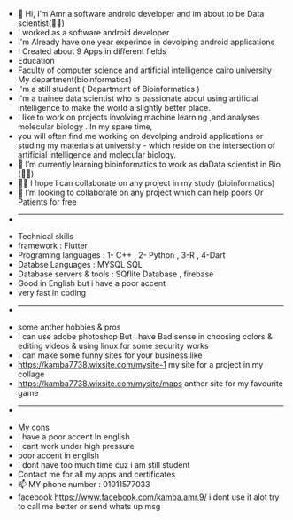 - 👋 Hi, I’m Amr a software android developer and im about to be  Data scientist(👨‍💻)
- I worked as a software android developer 
- I'm  Already have one year experince in devolping android applications
- I Created about 9 Apps in different fields 
- Education
- Faculty of computer science and artificial intelligence cairo university My department(bioinformatics)
-  I'm a still student ( Department of Bioinformatics )
-  I'm a trainee data scientist who is passionate about using artificial intelligence  to make the world a slightly better place.
-  I like to work on projects involving machine learning ,and analyses molecular biology . In my spare time, 
-  you will often find me working on devolping android applications or studing my materials at university - which reside on the intersection of artificial intelligence and molecular biology.
- 🌱 I’m currently learning bioinformatics to work as daData scientist in Bio (👨‍💻)
-  👀👀 I hope I can collaborate on any project in my study (bioinformatics)  
- 💞️  I’m looking to collaborate on any project which can help poors Or Patients for free
- ________________________________________________________________________________________________________
- Technical skills 
- framework : Flutter
- Programing languages :  1- C++  , 2- Python , 3-R , 4-Dart 
- Databse Languages : MYSQL SQL 
- Database servers & tools : SQflite Database , firebase
- Good in English but i have a poor accent 
- very fast in coding 
- ________________________________________________________________________________________________________
- some anther hobbies & pros
- I can use adobe photoshop But i have Bad sense in choosing colors & editing videos & using linux for some security works
- I can make some funny sites for your business like 
- https://kamba7738.wixsite.com/mysite-1  my site for a project in my collage
- https://kamba7738.wixsite.com/mysite/maps anther site for my favourite game
- __________________
- My cons 
- I have a poor accent In english
- I cant work under high pressure
- poor accent in english 
- I dont have too much time cuz i am still student 
- Contact me for all my apps and certificates 
- 📫 MY phone number : 01011577033
- facebook https://www.facebook.com/kamba.amr.9/  i dont use it alot try to call me better or send whats up msg
